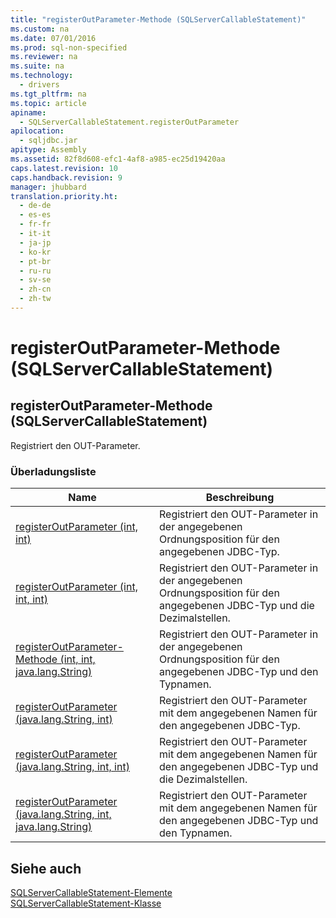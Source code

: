 ```yaml
---
title: "registerOutParameter-Methode (SQLServerCallableStatement)"
ms.custom: na
ms.date: 07/01/2016
ms.prod: sql-non-specified
ms.reviewer: na
ms.suite: na
ms.technology: 
  - drivers
ms.tgt_pltfrm: na
ms.topic: article
apiname: 
  - SQLServerCallableStatement.registerOutParameter
apilocation: 
  - sqljdbc.jar
apitype: Assembly
ms.assetid: 82f8d608-efc1-4af8-a985-ec25d19420aa
caps.latest.revision: 10
caps.handback.revision: 9
manager: jhubbard
translation.priority.ht: 
  - de-de
  - es-es
  - fr-fr
  - it-it
  - ja-jp
  - ko-kr
  - pt-br
  - ru-ru
  - sv-se
  - zh-cn
  - zh-tw
---
```

# registerOutParameter-Methode (SQLServerCallableStatement)
    
## registerOutParameter\-Methode \(SQLServerCallableStatement\)  
 Registriert den OUT\-Parameter.  
  
### Überladungsliste  
  
|Name|Beschreibung|  
|----------|------------------|  
|[registerOutParameter \(int, int\)](../content/registerOutParameter-Method--int--int-.md)|Registriert den OUT\-Parameter in der angegebenen Ordnungsposition für den angegebenen JDBC\-Typ.|  
|[registerOutParameter \(int, int, int\)](../content/registerOutParameter-Method--int--int--int-.md)|Registriert den OUT\-Parameter in der angegebenen Ordnungsposition für den angegebenen JDBC\-Typ und die Dezimalstellen.|  
|[registerOutParameter\-Methode \(int, int, java.lang.String\)](../content/registerOutParameter-Method--int--int--java.lang.String-.md)|Registriert den OUT\-Parameter in der angegebenen Ordnungsposition für den angegebenen JDBC\-Typ und den Typnamen.|  
|[registerOutParameter \(java.lang.String, int\)](../content/registerOutParameter-Method--java.lang.String--int-.md)|Registriert den OUT\-Parameter mit dem angegebenen Namen für den angegebenen JDBC\-Typ.|  
|[registerOutParameter \(java.lang.String, int, int\)](../content/registerOutParameter-Method--java.lang.String--int--int-.md)|Registriert den OUT\-Parameter mit dem angegebenen Namen für den angegebenen JDBC\-Typ und die Dezimalstellen.|  
|[registerOutParameter \(java.lang.String, int, java.lang.String\)](../content/registerOutParameter-Method--java.lang.String--int--java.lang.String-.md)|Registriert den OUT\-Parameter mit dem angegebenen Namen für den angegebenen JDBC\-Typ und den Typnamen.|  
  
## Siehe auch  
 [SQLServerCallableStatement-Elemente](../content/SQLServerCallableStatement-Members.md)   
 [SQLServerCallableStatement-Klasse](../content/SQLServerCallableStatement-Class.md)  
  
  